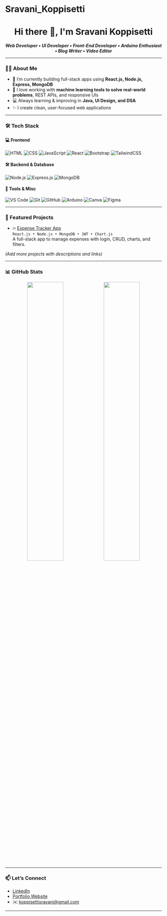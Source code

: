 # Sravani_Koppisetti

<h1 align="center">Hi there 👋, I'm Sravani Koppisetti</h1>

<p align="center">
  <b>
    <i>
      Web Developer • UI Developer • Front-End Developer • Arduino Enthusiast • Blog Writer • Video Editor
    </i>
  </b>
</p>

---

### 👩‍💻 About Me

- 🌱 I’m currently building full-stack apps using **React.js, Node.js, Express, MongoDB**
- 🧠 I love working with **machine learning tools to solve real-world problems**, REST APIs, and responsive UIs  
- 💻 Always learning & improving in **Java, UI Design, and DSA**
- ✨ I create clean, user-focused web applications

---

### 🛠️ Tech Stack

#### 💻 Frontend
![HTML](https://img.shields.io/badge/-HTML5-black?style=flat-square&logo=html5)
![CSS](https://img.shields.io/badge/-CSS3-black?style=flat-square&logo=css3)
![JavaScript](https://img.shields.io/badge/-JavaScript-black?style=flat-square&logo=javascript)
![React](https://img.shields.io/badge/-React-black?style=flat-square&logo=react)
![Bootstrap](https://img.shields.io/badge/-Bootstrap-black?style=flat-square&logo=bootstrap)
![TailwindCSS](https://img.shields.io/badge/-TailwindCSS-black?style=flat-square&logo=tailwind-css)

#### 🛠️ Backend & Database
![Node.js](https://img.shields.io/badge/-Node.js-black?style=flat-square&logo=node.js)
![Express.js](https://img.shields.io/badge/-Express.js-black?style=flat-square&logo=express)
![MongoDB](https://img.shields.io/badge/-MongoDB-black?style=flat-square&logo=mongodb)

#### 🔧 Tools & Misc
![VS Code](https://img.shields.io/badge/-VS%20Code-black?style=flat-square&logo=visual-studio-code)
![Git](https://img.shields.io/badge/-Git-black?style=flat-square&logo=git)
![GitHub](https://img.shields.io/badge/-GitHub-black?style=flat-square&logo=github)
![Arduino](https://img.shields.io/badge/-Arduino-black?style=flat-square&logo=arduino)
![Canva](https://img.shields.io/badge/-Canva-black?style=flat-square&logo=canva)
![Figma](https://img.shields.io/badge/-Figma-black?style=flat-square&logo=figma)

---

### 📌 Featured Projects

- 🔥 [Expense Tracker App](https://github.com/koppisetti-sravani/expense-tracker)  
  `React.js • Node.js • MongoDB • JWT • Chart.js`  
  A full-stack app to manage expenses with login, CRUD, charts, and filters.

*(Add more projects with descriptions and links)*

---

### 📊 GitHub Stats

<p align="center">
  <img src="https://github-readme-stats.vercel.app/api?username=koppisetti-sravani&show_icons=true&theme=radical" width="48%" />
  <img src="https://github-readme-stats.vercel.app/api/top-langs/?username=koppisetti-sravani&layout=compact&theme=radical" width="48%" />
</p>

---

### 📫 Let’s Connect

- [LinkedIn](https://www.linkedin.com/in/your-link/)  
- [Portfolio Website](https://yourwebsite.com)  
- ✉️ koppisettisravani@gmail.com

---

